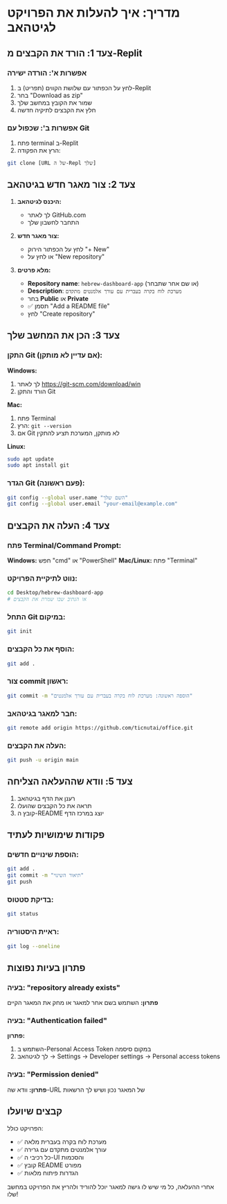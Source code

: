 # מדריך: איך להעלות את הפרויקט לגיטהאב

## צעד 1: הורד את הקבצים מ-Replit

### אפשרות א': הורדה ישירה
1. לחץ על הכפתור עם שלושת הקווים (תפריט) ב-Replit
2. בחר "Download as zip"
3. שמור את הקובץ במחשב שלך
4. חלץ את הקבצים לתיקיה חדשה

### אפשרות ב': שכפול עם Git
1. פתח terminal ב-Replit
2. הרץ את הפקודה:
```bash
git clone [URL של ה-Repl שלך]
```

## צעד 2: צור מאגר חדש בגיטהאב

1. **היכנס לגיטהאב:**
   - לך לאתר GitHub.com
   - התחבר לחשבון שלך

2. **צור מאגר חדש:**
   - לחץ על הכפתור הירוק "+ New"
   - או לחץ על "New repository"

3. **מלא פרטים:**
   - **Repository name**: `hebrew-dashboard-app` (או שם אחר שתבחר)
   - **Description**: `מערכת לוח בקרה בעברית עם עורך אלמנטים מתקדם`
   - בחר **Public** או **Private**
   - ✅ תסמן "Add a README file"
   - לחץ "Create repository"

## צעד 3: הכן את המחשב שלך

### התקן Git (אם עדיין לא מותקן):

**Windows:**
1. לך לאתר https://git-scm.com/download/win
2. הורד והתקן Git

**Mac:**
1. פתח Terminal
2. הרץ: `git --version`
3. אם Git לא מותקן, המערכת תציע להתקין

**Linux:**
```bash
sudo apt update
sudo apt install git
```

### הגדר Git (פעם ראשונה):
```bash
git config --global user.name "השם שלך"
git config --global user.email "your-email@example.com"
```

## צעד 4: העלה את הקבצים

### פתח Terminal/Command Prompt:
**Windows:** חפש "cmd" או "PowerShell"
**Mac/Linux:** פתח "Terminal"

### נווט לתיקיית הפרויקט:
```bash
cd Desktop/hebrew-dashboard-app
# או הנתיב שבו שמרת את הקבצים
```

### התחל Git במיקום:
```bash
git init
```

### הוסף את כל הקבצים:
```bash
git add .
```

### צור commit ראשון:
```bash
git commit -m "הוספה ראשונה: מערכת לוח בקרה בעברית עם עורך אלמנטים"
```

### חבר למאגר בגיטהאב:
```bash
git remote add origin https://github.com/ticnutai/office.git
```

### העלה את הקבצים:
```bash
git push -u origin main
```

## צעד 5: וודא שההעלאה הצליחה

1. רענן את הדף בגיטהאב
2. תראה את כל הקבצים שהועלו
3. קובץ ה-README יוצג במרכז הדף

## פקודות שימושיות לעתיד

### הוספת שינויים חדשים:
```bash
git add .
git commit -m "תיאור השינוי"
git push
```

### בדיקת סטטוס:
```bash
git status
```

### ראיית היסטוריה:
```bash
git log --oneline
```

## פתרון בעיות נפוצות

### בעיה: "repository already exists"
**פתרון:** השתמש בשם אחר למאגר או מחק את המאגר הקיים

### בעיה: "Authentication failed"
**פתרון:** 
1. השתמש ב-Personal Access Token במקום סיסמה
2. לך לגיטהאב → Settings → Developer settings → Personal access tokens

### בעיה: "Permission denied"
**פתרון:** וודא שה-URL של המאגר נכון ושיש לך הרשאות

## קבצים שיועלו

הפרויקט כולל:
- ✅ מערכת לוח בקרה בעברית מלאה
- ✅ עורך אלמנטים מתקדם עם גרירה
- ✅ כל רכיבי ה-UI והסכמות
- ✅ קובץ README מפורט
- ✅ הגדרות פיתוח מלאות

אחרי ההעלאה, כל מי שיש לו גישה למאגר יוכל להוריד ולהריץ את הפרויקט במחשב שלו!